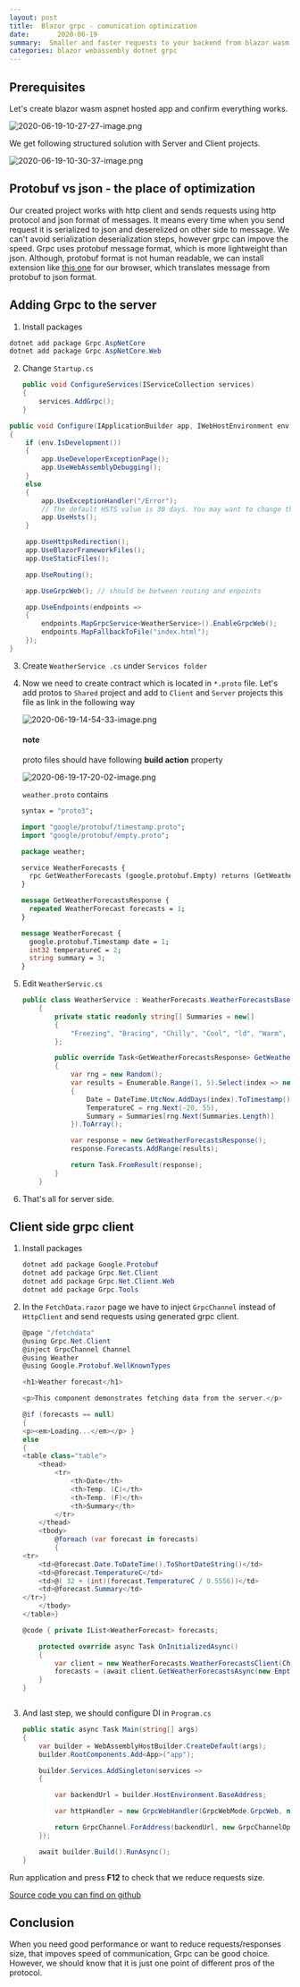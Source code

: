 ```yaml
---
layout: post
title:  Blazor grpc - comunication optimization
date:       2020-06-19
summary:  Smaller and faster requests to your backend from blazor wasm
categories: blazor webassembly dotnet grpc
---
```


## Prerequisites

Let's create blazor wasm aspnet hosted app and confirm everything works.

![2020-06-19-10-27-27-image.png](https://raw.githubusercontent.com/nightBaker/nightBaker.github.io/master/2020/06/19-10-27-46-2020-06-19-10-27-27-image.png)

We get following structured solution with Server and Client projects.

![2020-06-19-10-30-37-image.png](https://raw.githubusercontent.com/nightBaker/nightBaker.github.io/master/2020/06/19-10-30-52-2020-06-19-10-30-37-image.png)

## Protobuf vs json - the place of optimization

Our created project works with http client and sends requests using http protocol and json format of messages. It means every time when you send request it is serialized to json and deserelized on other side to message. We can't avoid serialization deserialization steps, however grpc can impove the speed. Grpc uses protobuf message format, which is more lightweight than json. Although, protobuf format is not human readable, we can install extension like [this one](https://chrome.google.com/webstore/detail/grpc-web-developer-tools/ddamlpimmiapbcopeoifjfmoabdbfbjj) for our browser, which translates  message from protobuf to json format.

## Adding Grpc to the server

1. Install packages

```powershell
dotnet add package Grpc.AspNetCore
dotnet add package Grpc.AspNetCore.Web
```

2. Change `Startup.cs`
   
   ```csharp
   public void ConfigureServices(IServiceCollection services)
   {
       services.AddGrpc();
   }
   ```

```csharp
public void Configure(IApplicationBuilder app, IWebHostEnvironment env)
{
    if (env.IsDevelopment())
    {
        app.UseDeveloperExceptionPage();
        app.UseWebAssemblyDebugging();
    }
    else
    {
        app.UseExceptionHandler("/Error");
        // The default HSTS value is 30 days. You may want to change this for production scenarios, see https://aka.ms/aspnetcore-hsts.
        app.UseHsts();
    }

    app.UseHttpsRedirection();
    app.UseBlazorFrameworkFiles();
    app.UseStaticFiles();

    app.UseRouting();

    app.UseGrpcWeb(); // should be between routing and enpoints

    app.UseEndpoints(endpoints =>
    {
        endpoints.MapGrpcService<WeatherService>().EnableGrpcWeb();
        endpoints.MapFallbackToFile("index.html");
    });
}
```

3. Create `WeatherService .cs` under `Services folder` 

4. Now we need to create contract which is located in `*.proto` file. Let's add protos to `Shared` project and add to `Client` and `Server` projects this file as link in the following way
   
   ![2020-06-19-14-54-33-image.png](https://raw.githubusercontent.com/nightBaker/nightBaker.github.io/master/2020/06/19-17-39-13-2020-06-19-14-54-33-image.png)
   
   #### note
   
   proto files should have following  **build action** property
   
   ![2020-06-19-17-20-02-image.png](https://raw.githubusercontent.com/nightBaker/nightBaker.github.io/master/2020/06/19-17-38-57-2020-06-19-17-20-02-image.png)

   `weather.proto` contains 

```protobuf
   syntax = "proto3";

   import "google/protobuf/timestamp.proto";
   import "google/protobuf/empty.proto";

   package weather;

   service WeatherForecasts {
     rpc GetWeatherForecasts (google.protobuf.Empty) returns (GetWeatherForecastsResponse);
   }

   message GetWeatherForecastsResponse {
     repeated WeatherForecast forecasts = 1;
   }

   message WeatherForecast {
     google.protobuf.Timestamp date = 1;
     int32 temperatureC = 2;
     string summary = 3;
   }
```

5. Edit `WeatherServic.cs`
   
   ```csharp
   public class WeatherService : WeatherForecasts.WeatherForecastsBase
       {
           private static readonly string[] Summaries = new[]
           {
               "Freezing", "Bracing", "Chilly", "Cool", "ld", "Warm", "Balmy", "Hot", "Sweltering", "Scorching"
           };
   
           public override Task<GetWeatherForecastsResponse> GetWeatherForecasts(Empty request, ServerCallContext context)
           {
               var rng = new Random();
               var results = Enumerable.Range(1, 5).Select(index => new WeatherForecast
               {
                   Date = DateTime.UtcNow.AddDays(index).ToTimestamp(),
                   TemperatureC = rng.Next(-20, 55),
                   Summary = Summaries[rng.Next(Summaries.Length)]
               }).ToArray();
   
               var response = new GetWeatherForecastsResponse();
               response.Forecasts.AddRange(results);
   
               return Task.FromResult(response);
           }
       }
   ```

6. That's all for server side.

## Client side grpc client

1. Install packages
   
   ```powershell
   dotnet add package Google.Protobuf
   dotnet add package Grpc.Net.Client
   dotnet add package Grpc.Net.Client.Web
   dotnet add package Grpc.Tools
   ```

2. In the `FetchData.razor` page we have to inject `GrpcChannel` instead of `HttpClient` and send requests using generated grpc client.
   
   ```csharp
   @page "/fetchdata"
   @using Grpc.Net.Client
   @inject GrpcChannel Channel
   @using Weather
   @using Google.Protobuf.WellKnownTypes
   
   <h1>Weather forecast</h1>
   
   <p>This component demonstrates fetching data from the server.</p>
   
   @if (forecasts == null)
   {
   <p><em>Loading...</em></p> }
   else
   {
   <table class="table">
       <thead>
           <tr>
               <th>Date</th>
               <th>Temp. (C)</th>
               <th>Temp. (F)</th>
               <th>Summary</th>
           </tr>
       </thead>
       <tbody>
           @foreach (var forecast in forecasts)
           {
   <tr>
       <td>@forecast.Date.ToDateTime().ToShortDateString()</td>
       <td>@forecast.TemperatureC</td>
       <td>@( 32 + (int)(forecast.TemperatureC / 0.5556))</td>
       <td>@forecast.Summary</td>
   </tr>}
       </tbody>
   </table>}
   
   @code { private IList<WeatherForecast> forecasts;
   
       protected override async Task OnInitializedAsync()
       {
           var client = new WeatherForecasts.WeatherForecastsClient(Channel);
           forecasts = (await client.GetWeatherForecastsAsync(new Empty())).Forecasts;
       } 
   }
   ```

      ```

3. And last step, we should configure DI in `Program.cs` 
   
   ```csharp
   public static async Task Main(string[] args)
   {
       var builder = WebAssemblyHostBuilder.CreateDefault(args);
       builder.RootComponents.Add<App>("app");
   
       builder.Services.AddSingleton(services =>
       {
   
           var backendUrl = builder.HostEnvironment.BaseAddress; 
   
           var httpHandler = new GrpcWebHandler(GrpcWebMode.GrpcWeb, new HttpClientHandler());
   
           return GrpcChannel.ForAddress(backendUrl, new GrpcChannelOptions { HttpHandler = httpHandler });
       });            
   
       await builder.Build().RunAsync();
   }
   ```
   
Run application and press **F12** to check that we reduce requests size.
   
[Source code you can find on github](https://github.com/nightBaker/BlazorGrpc/tree/master/BlazorGrpc/Shared/protos) 
   
## Conclusion

When you need good performance or want to reduce requests/responses size, that impoves speed of communication, Grpc can be good choice. However, we should know that it is just one point of different pros of the protocol.
